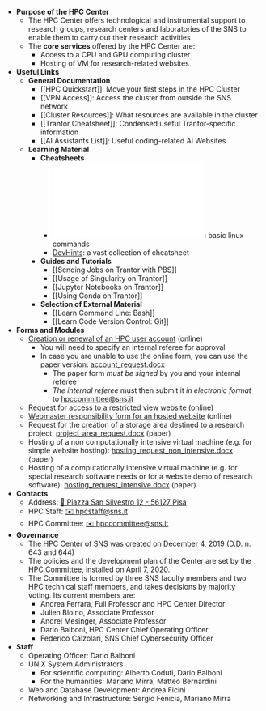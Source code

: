 - **Purpose of the HPC Center**
	- The HPC Center offers technological and instrumental support to research groups, research centers and laboratories of the SNS to enable them to carry out their research activities
	- The **core services** offered by the HPC Center are:
		- Access to a CPU and GPU computing cluster
		- Hosting of VM for research-related websites
- **Useful Links**
	- **General Documentation**
		- [[HPC Quickstart]]: Move your first steps in the HPC Cluster
		- [[VPN Access]]: Access the cluster from outside the SNS network
		- [[Cluster Resources]]: What resources are available in the cluster
		- [[Trantor Cheatsheet]]: Condensed useful Trantor-specific information
		- [[AI Assistants List]]: Useful coding-related AI Websites
	- **Learning Material**
		- **Cheatsheets**
			- ![linux_cheat_sheet.pdf](../assets/linux_cheat_sheet_1705662849893_0.pdf): basic linux commands
			- [DevHints](https://devhints.io/): a vast collection of cheatsheet
		- **Guides and Tutorials**
			- [[Sending Jobs on Trantor with PBS]]
			- [[Usage of Singularity on Trantor]]
			- [[Jupyter Notebooks on Trantor]]
			- [[Using Conda on Trantor]]
		- **Selection of External Material**
			- [[Learn Command Line: Bash]]
			- [[Learn Code Version Control: Git]]
- **Forms and Modules**
	- [Creation or renewal of an HPC user account](https://forms.sns.it/rwe2/module_preview.jsp?MODULE_TAG=HPC_01_ACCOUNTS&ELANG=it&IATL=it) (online)
		- You will need to specify an internal referee for approval
		- In case you are unable to use the online form, you can use the paper version: [account_request.docx](../assets/account_request_1705578855437_0.docx)
			- The paper form *must be signed* by you and your internal referee
			- *The internal referee* must then submit it *in electronic format* to hpccommittee@sns.it
	- [Request for access to a restricted view website](https://forms.sns.it/rwe2/module_preview.jsp?MODULE_TAG=HPC_02_VPNWEB&ELANG=it&IATL=it) (online)
	- [Webmaster responsibility form for an hosted website](https://forms.sns.it/rwe2/module_preview.jsp?MODULE_TAG=HPC_04_SYSADMIN&ELANG=it&IATL=it) (online)
	- Request for the creation of a storage area destined to a research project: [project_area_request.docx](../assets/project_area_request_1705578400686_0.docx) (paper)
	- Hosting of a non computationally intensive virtual machine (e.g. for simple website hosting): [hosting_request_non_intensive.docx](../assets/hosting_request_non_intensive_1705578542124_0.docx) (paper)
	- Hosting of a computationally intensive virtual machine (e.g. for special research software needs or for a website demo of research software): [hosting_request_intensive.docx](../assets/hosting_request_intensive_1705578662751_0.docx) (paper)
- **Contacts**
	- Address: [📍 Piazza San Silvestro 12 - 56127 Pisa](http://maps.google.com/maps?q=43.713980,10.409946&zoom=4)
	- HPC Staff: [✉️ hpcstaff@sns.it](mailto:hpcstaff@sns.it)
	- HPC Committee: [✉️ hpccommittee@sns.it](mailto:hpccommittee@sns.it)
- **Governance**
	- The HPC Center of [SNS](https://www.sns.it/) was created on December 4, 2019 (D.D. n. 643 and 644)
	- The policies and the development plan of the Center are set by the [HPC Committee](mailto:hpccommittee@sns.it), installed on April 7, 2020.
	- The Committee is formed by three SNS faculty members and two HPC technical staff members, and takes decisions by majority voting. Its current members are:
		- Andrea Ferrara, Full Professor and HPC Center Director
		- Julien Bloino, Associate Professor
		- Andrei Mesinger, Associate Professor
		- Dario Balboni, HPC Center Chief Operating Officer
		- Federico Calzolari, SNS Chief Cybersecurity Officer
- **Staff**
	- Operating Officer: Dario Balboni
	- UNIX System Administrators
		- For scientific computing: Alberto Coduti, Dario Balboni
		- For the humanities: Mariano Mirra, Matteo Bernardini
	- Web and Database Development: Andrea Ficini
	- Networking and Infrastructure: Sergio Fenicia, Mariano Mirra